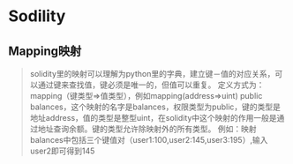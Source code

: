 
# Sodility
## Mapping映射
> solidity里的映射可以理解为python里的字典，建立键－值的对应关系，可以通过键来查找值，键必须是唯一的，但值可以重复。
> 定义方式为：mapping（键类型=>值类型），例如mapping(address=>uint)  public  balances，这个映射的名字是balances，权限类型为public，键的类型是地址address，值的类型是整型uint，在solidity中这个映射的作用一般是通过地址查询余额。键的类型允许除映射外的所有类型。
> 例如：映射balances中包括三个键值对（user1:100,user2:145,user3:195）,输入user2即可得到145